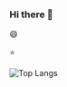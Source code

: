### Hi there 👋


😄




⭐



![Top Langs](https://github-readme-stats.vercel.app/api/top-langs/?username=flank-code&count_private=true&show_icons=true&theme=tokyonight)

